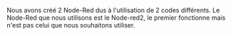 Nous avons créé 2 Node-Red dus à l'utilisation de 2 codes différents.
Le Node-Red que nous utilisons est le Node-red2, le premier fonctionne mais n'est pas celui que nous souhaitons utiliser.
